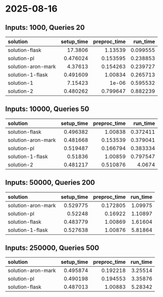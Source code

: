 # 2025-08-16

## Inputs: 1000, Queries 20

| solution           |   setup_time |   preproc_time |   run_time |
|:-------------------|-------------:|---------------:|-----------:|
| solution-flask     |    17.3806   |       1.13539  |   0.099555 |
| solution-pl        |     0.476024 |       0.153595 |   0.238853 |
| solution-aron-mark |     4.37613  |       0.154263 |   0.239727 |
| solution-1-flask   |     0.491609 |       1.00834  |   0.265713 |
| solution-1         |     7.15423  |       1e-06    |   0.595532 |
| solution-2         |     0.480262 |       0.799647 |   0.882239 |

## Inputs: 10000, Queries 50

| solution           |   setup_time |   preproc_time |   run_time |
|:-------------------|-------------:|---------------:|-----------:|
| solution-flask     |     0.496382 |       1.00838  |   0.372411 |
| solution-aron-mark |     0.481668 |       0.153539 |   0.379041 |
| solution-pl        |     0.519487 |       0.166794 |   0.383334 |
| solution-1-flask   |     0.51836  |       1.00859  |   0.797547 |
| solution-2         |     0.481217 |       0.510876 |   4.0674   |

## Inputs: 50000, Queries 200

| solution           |   setup_time |   preproc_time |   run_time |
|:-------------------|-------------:|---------------:|-----------:|
| solution-aron-mark |     0.529775 |       0.172805 |    1.09975 |
| solution-pl        |     0.52248  |       0.16922  |    1.10897 |
| solution-flask     |     0.483779 |       1.00869  |    1.61604 |
| solution-1-flask   |     0.527638 |       1.00876  |    5.81864 |

## Inputs: 250000, Queries 500

| solution           |   setup_time |   preproc_time |   run_time |
|:-------------------|-------------:|---------------:|-----------:|
| solution-aron-mark |     0.495874 |       0.192218 |    3.25514 |
| solution-pl        |     0.490198 |       0.194553 |    3.35876 |
| solution-flask     |     0.487013 |       1.00883  |    5.28342 |